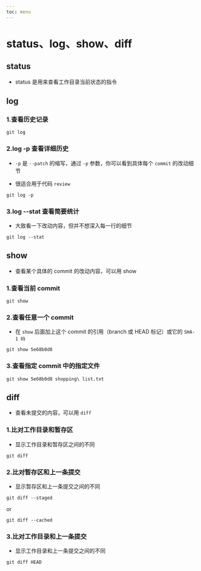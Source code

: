 ```yaml
---
toc: menu
---
```


# status、log、show、diff

## status

- status 是用来查看工作目录当前状态的指令

## log

### 1.查看历史记录

```
git log
```

### 2.log -p 查看详细历史

- `-p` 是 `--patch` 的缩写，通过 `-p` 参数，你可以看到具体每个 `commit` 的改动细节

- 很适合用于代码 `review`

```
git log -p
```

### 3.log --stat 查看简要统计

- 大致看一下改动内容，但并不想深入每一行的细节

```
git log --stat
```

## show

- 查看某个具体的 commit 的改动内容，可以用 show

### 1.查看当前 commit

```
git show
```

### 2.查看任意一个 commit

- 在 `show` 后面加上这个 commit 的引用（branch 或 HEAD 标记）或它的 `SHA-1 码`

```
git show 5e68b0d8
```

### 3.查看指定 commit 中的指定文件

```
git show 5e68b0d8 shopping\ list.txt
```

## diff

- 查看未提交的内容，可以用 `diff`

### 1.比对工作目录和暂存区

- 显示工作目录和暂存区之间的不同

```
git diff
```

### 2.比对暂存区和上一条提交

- 显示暂存区和上一条提交之间的不同

```
git diff --staged
```

or

```
git diff --cached
```

### 3.比对工作目录和上一条提交

- 显示工作目录和上一条提交之间的不同

```
git diff HEAD
```
